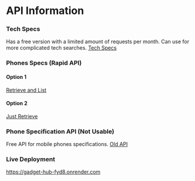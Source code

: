 # API Information
### Tech Specs
Has a free version with a limited amount of requests per month. Can use for more complicated tech searches.
[Tech Specs](https://techspecs.io/dashboard/)

### Phones Specs (Rapid API)
#### Option 1
[Retrieve and List](https://rapidapi.com/makingdatameaningful/api/mobile-phone-specs-database/playground/apiendpoint_e6cd11aa-56cd-4ea0-b923-198c33bff8b8)

#### Option 2
[Just Retrieve](https://rapidapi.com/zyla-labs-zyla-labs-default/api/phone-specs-explorer-api/playground/apiendpoint_0d4c6d0c-df18-4da1-acce-63ad0c544ac9)

### Phone Specification API (Not Usable)
Free API for mobile phones specifications.
[Old API](https://publicapi.dev/phone-specification-api)



### Live Deployment
https://gadget-hub-fyd8.onrender.com




